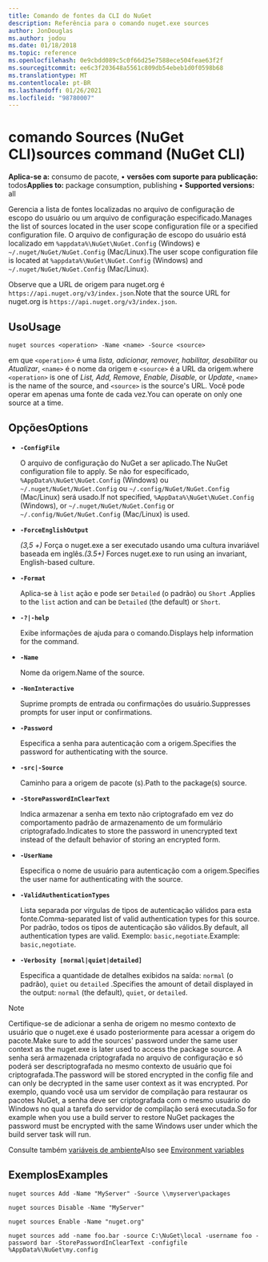 ```yaml
---
title: Comando de fontes da CLI do NuGet
description: Referência para o comando nuget.exe sources
author: JonDouglas
ms.author: jodou
ms.date: 01/18/2018
ms.topic: reference
ms.openlocfilehash: 0e9cbdd089c5c0f66d25e7588ece504feae63f2f
ms.sourcegitcommit: ee6c3f203648a5561c809db54ebeb1d0f0598b68
ms.translationtype: MT
ms.contentlocale: pt-BR
ms.lasthandoff: 01/26/2021
ms.locfileid: "98780007"
---
```

# <a name="sources-command-nuget-cli"></a><span data-ttu-id="f1034-103">comando Sources (NuGet CLI)</span><span class="sxs-lookup"><span data-stu-id="f1034-103">sources command (NuGet CLI)</span></span>

<span data-ttu-id="f1034-104">**Aplica-se a:** consumo de pacote, &bullet; **versões com suporte para publicação:** todos</span><span class="sxs-lookup"><span data-stu-id="f1034-104">**Applies to:** package consumption, publishing &bullet; **Supported versions:** all</span></span>

<span data-ttu-id="f1034-105">Gerencia a lista de fontes localizadas no arquivo de configuração de escopo do usuário ou um arquivo de configuração especificado.</span><span class="sxs-lookup"><span data-stu-id="f1034-105">Manages the list of sources located in the user scope configuration file or a specified configuration file.</span></span> <span data-ttu-id="f1034-106">O arquivo de configuração de escopo do usuário está localizado em `%appdata%\NuGet\NuGet.Config` (Windows) e `~/.nuget/NuGet/NuGet.Config` (Mac/Linux).</span><span class="sxs-lookup"><span data-stu-id="f1034-106">The user scope configuration file is located at `%appdata%\NuGet\NuGet.Config` (Windows) and `~/.nuget/NuGet/NuGet.Config` (Mac/Linux).</span></span>

<span data-ttu-id="f1034-107">Observe que a URL de origem para nuget.org é `https://api.nuget.org/v3/index.json`.</span><span class="sxs-lookup"><span data-stu-id="f1034-107">Note that the source URL for nuget.org is `https://api.nuget.org/v3/index.json`.</span></span>

## <a name="usage"></a><span data-ttu-id="f1034-108">Uso</span><span class="sxs-lookup"><span data-stu-id="f1034-108">Usage</span></span>

```cli
nuget sources <operation> -Name <name> -Source <source>
```

<span data-ttu-id="f1034-109">em que `<operation>` é uma *lista, adicionar, remover, habilitar, desabilitar* ou *Atualizar*, `<name>` é o nome da origem e `<source>` é a URL da origem.</span><span class="sxs-lookup"><span data-stu-id="f1034-109">where `<operation>` is one of *List, Add, Remove, Enable, Disable,* or *Update*, `<name>` is the name of the source, and `<source>` is the source's URL.</span></span> <span data-ttu-id="f1034-110">Você pode operar em apenas uma fonte de cada vez.</span><span class="sxs-lookup"><span data-stu-id="f1034-110">You can operate on only one source at a time.</span></span>

## <a name="options"></a><span data-ttu-id="f1034-111">Opções</span><span class="sxs-lookup"><span data-stu-id="f1034-111">Options</span></span>

- **`-ConfigFile`**

  <span data-ttu-id="f1034-112">O arquivo de configuração do NuGet a ser aplicado.</span><span class="sxs-lookup"><span data-stu-id="f1034-112">The NuGet configuration file to apply.</span></span> <span data-ttu-id="f1034-113">Se não for especificado, `%AppData%\NuGet\NuGet.Config` (Windows) ou `~/.nuget/NuGet/NuGet.Config` ou `~/.config/NuGet/NuGet.Config` (Mac/Linux) será usado.</span><span class="sxs-lookup"><span data-stu-id="f1034-113">If not specified, `%AppData%\NuGet\NuGet.Config` (Windows), or `~/.nuget/NuGet/NuGet.Config` or `~/.config/NuGet/NuGet.Config` (Mac/Linux) is used.</span></span>

- **`-ForceEnglishOutput`**

  <span data-ttu-id="f1034-114">*(3,5 +)* Força o nuget.exe a ser executado usando uma cultura invariável baseada em inglês.</span><span class="sxs-lookup"><span data-stu-id="f1034-114">*(3.5+)* Forces nuget.exe to run using an invariant, English-based culture.</span></span>

- **`-Format`**

  <span data-ttu-id="f1034-115">Aplica-se à `list` ação e pode ser `Detailed` (o padrão) ou `Short` .</span><span class="sxs-lookup"><span data-stu-id="f1034-115">Applies to the `list` action and can be `Detailed` (the default) or `Short`.</span></span>

- **`-?|-help`**

  <span data-ttu-id="f1034-116">Exibe informações de ajuda para o comando.</span><span class="sxs-lookup"><span data-stu-id="f1034-116">Displays help information for the command.</span></span>

- **`-Name`**

  <span data-ttu-id="f1034-117">Nome da origem.</span><span class="sxs-lookup"><span data-stu-id="f1034-117">Name of the source.</span></span>

- **`-NonInteractive`**

  <span data-ttu-id="f1034-118">Suprime prompts de entrada ou confirmações do usuário.</span><span class="sxs-lookup"><span data-stu-id="f1034-118">Suppresses prompts for user input or confirmations.</span></span>

- **`-Password`**

  <span data-ttu-id="f1034-119">Especifica a senha para autenticação com a origem.</span><span class="sxs-lookup"><span data-stu-id="f1034-119">Specifies the password for authenticating with the source.</span></span>

- **`-src|-Source`**

  <span data-ttu-id="f1034-120">Caminho para a origem de pacote (s).</span><span class="sxs-lookup"><span data-stu-id="f1034-120">Path to the package(s) source.</span></span>

- **`-StorePasswordInClearText`**

  <span data-ttu-id="f1034-121">Indica armazenar a senha em texto não criptografado em vez do comportamento padrão de armazenamento de um formulário criptografado.</span><span class="sxs-lookup"><span data-stu-id="f1034-121">Indicates to store the password in unencrypted text instead of the default behavior of storing an encrypted form.</span></span>

- **`-UserName`**

  <span data-ttu-id="f1034-122">Especifica o nome de usuário para autenticação com a origem.</span><span class="sxs-lookup"><span data-stu-id="f1034-122">Specifies the user name for authenticating with the source.</span></span>

- **`-ValidAuthenticationTypes`**

  <span data-ttu-id="f1034-123">Lista separada por vírgulas de tipos de autenticação válidos para esta fonte.</span><span class="sxs-lookup"><span data-stu-id="f1034-123">Comma-separated list of valid authentication types for this source.</span></span> <span data-ttu-id="f1034-124">Por padrão, todos os tipos de autenticação são válidos.</span><span class="sxs-lookup"><span data-stu-id="f1034-124">By default, all authentication types are valid.</span></span> <span data-ttu-id="f1034-125">Exemplo: `basic,negotiate`.</span><span class="sxs-lookup"><span data-stu-id="f1034-125">Example: `basic,negotiate`.</span></span>

- **`-Verbosity [normal|quiet|detailed]`**

  <span data-ttu-id="f1034-126">Especifica a quantidade de detalhes exibidos na saída: `normal` (o padrão), `quiet` ou `detailed` .</span><span class="sxs-lookup"><span data-stu-id="f1034-126">Specifies the amount of detail displayed in the output: `normal` (the default), `quiet`, or `detailed`.</span></span>

> [!Note]
> <span data-ttu-id="f1034-127">Certifique-se de adicionar a senha de origem no mesmo contexto de usuário que o nuget.exe é usado posteriormente para acessar a origem do pacote.</span><span class="sxs-lookup"><span data-stu-id="f1034-127">Make sure to add the sources' password under the same user context as the nuget.exe is later used to access the package source.</span></span> <span data-ttu-id="f1034-128">A senha será armazenada criptografada no arquivo de configuração e só poderá ser descriptografada no mesmo contexto de usuário que foi criptografada.</span><span class="sxs-lookup"><span data-stu-id="f1034-128">The password will be stored encrypted in the config file and can only be decrypted in the same user context as it was encrypted.</span></span> <span data-ttu-id="f1034-129">Por exemplo, quando você usa um servidor de compilação para restaurar os pacotes NuGet, a senha deve ser criptografada com o mesmo usuário do Windows no qual a tarefa do servidor de compilação será executada.</span><span class="sxs-lookup"><span data-stu-id="f1034-129">So for example when you use a build server to restore NuGet packages the password must be encrypted with the same Windows user under which  the build server task will run.</span></span>

<span data-ttu-id="f1034-130">Consulte também [variáveis de ambiente](cli-ref-environment-variables.md)</span><span class="sxs-lookup"><span data-stu-id="f1034-130">Also see [Environment variables](cli-ref-environment-variables.md)</span></span>

## <a name="examples"></a><span data-ttu-id="f1034-131">Exemplos</span><span class="sxs-lookup"><span data-stu-id="f1034-131">Examples</span></span>

```cli
nuget sources Add -Name "MyServer" -Source \\myserver\packages

nuget sources Disable -Name "MyServer"

nuget sources Enable -Name "nuget.org"

nuget sources add -name foo.bar -source C:\NuGet\local -username foo -password bar -StorePasswordInClearText -configfile %AppData%\NuGet\my.config
```

